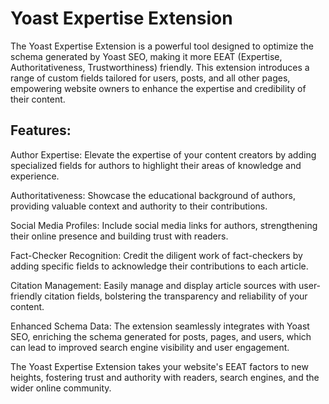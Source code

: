 # Yoast Expertise Extension
The Yoast Expertise Extension is a powerful tool designed to optimize the schema generated by Yoast SEO, making it more EEAT (Expertise, Authoritativeness, Trustworthiness) friendly. This extension introduces a range of custom fields tailored for users, posts, and all other pages, empowering website owners to enhance the expertise and credibility of their content.

## Features:

Author Expertise: Elevate the expertise of your content creators by adding specialized fields for authors to highlight their areas of knowledge and experience.

Authoritativeness: Showcase the educational background of authors, providing valuable context and authority to their contributions.

Social Media Profiles: Include social media links for authors, strengthening their online presence and building trust with readers.

Fact-Checker Recognition: Credit the diligent work of fact-checkers by adding specific fields to acknowledge their contributions to each article.

Citation Management: Easily manage and display article sources with user-friendly citation fields, bolstering the transparency and reliability of your content.

Enhanced Schema Data: The extension seamlessly integrates with Yoast SEO, enriching the schema generated for posts, pages, and users, which can lead to improved search engine visibility and user engagement.

The Yoast Expertise Extension takes your website's EEAT factors to new heights, fostering trust and authority with readers, search engines, and the wider online community.
